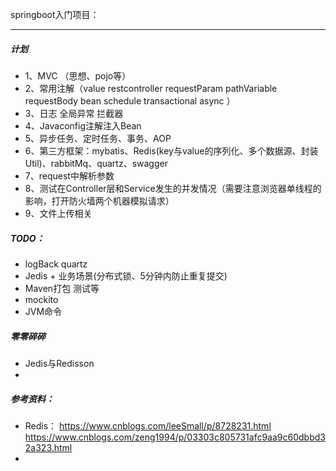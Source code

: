 springboot入门项目：


---
##### 计划
-  1、MVC （思想、pojo等）
-  2、常用注解（value restcontroller requestParam pathVariable requestBody bean schedule transactional async ）
-  3、日志 全局异常 拦截器 
-  4、Javaconfig注解注入Bean
-  5、异步任务、定时任务、事务、AOP
-  6、第三方框架：mybatis、Redis(key与value的序列化、多个数据源、封装Util)、rabbitMq、quartz、swagger
-  7、request中解析参数
-  8、测试在Controller层和Service发生的并发情况（需要注意浏览器单线程的影响，打开防火墙两个机器模拟请求）
-  9、文件上传相关


##### TODO：
- logBack quartz 
- Jedis + 业务场景(分布式锁、5分钟内防止重复提交)
- Maven打包 测试等
- mockito
- JVM命令

##### 零零碎碎
- Jedis与Redisson
- 

##### 参考资料：
- Redis： https://www.cnblogs.com/leeSmall/p/8728231.html  https://www.cnblogs.com/zeng1994/p/03303c805731afc9aa9c60dbbd32a323.html
- 